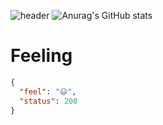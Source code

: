 ![header](https://capsule-render.vercel.app/api?type=wave&color=auto&height=300&section=header&text=Backend%20DaeyoungNam&fontSize=90)
![Anurag's GitHub stats](https://github-readme-stats.vercel.app/api?username=devdynam0507&show_icons=true)  

# Feeling
```Json
{
  "feel": "😃",
  "status": 200
}
```
<!--
**devdynam0507/devdynam0507** is a ✨ _special_ ✨ repository because its `README.md` (this file) appears on your GitHub profile.

